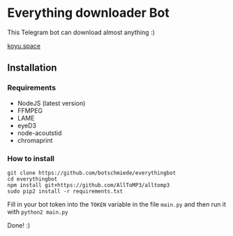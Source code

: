 # Everything downloader Bot

This Telegram bot can download almost anything :)

[koyu.space](http://koyu.space)

## Installation

### Requirements

- NodeJS (latest version)
- FFMPEG
- LAME
- eyeD3
- node-acoutstid
- chromaprint

### How to install

```
git clone https://github.com/botschmiede/everythingbot
cd everythingbot
npm install git+https://github.com/AllToMP3/alltomp3
sudo pip2 install -r requirements.txt
```

Fill in your bot token into the `TOKEN` variable in the file `main.py` and then run it with `python2 main.py`

Done! :)
